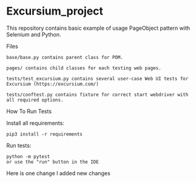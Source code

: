 # Excursium_project
This repository contains basic example of usage PageObject pattern with Selenium and Python.


Files

    base/base.py contains parent class for POM.

    pages/ contains child classes for each testing web pages.

    tests/test_excursium.py contains several user-case Web UI tests for Excursium (https://excursium.com/)

    tests/conftest.py contains fixture for correct start webdriver with all required options.


How To Run Tests

  Install all requirements:

    pip3 install -r requirements

  Run tests:

    python -m pytest
    or use the "run" button in the IDE

Here is one change
I added new changes
